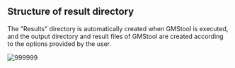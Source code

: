 ## Structure of result directory
  

The "Results" directory is automatically created when GMStool is executed, and the output directory and result files of GMStool are created according to the options provided by the user.


![999999](https://user-images.githubusercontent.com/49300659/80301935-f968ae80-87e1-11ea-967c-e417af293c5c.jpg)


